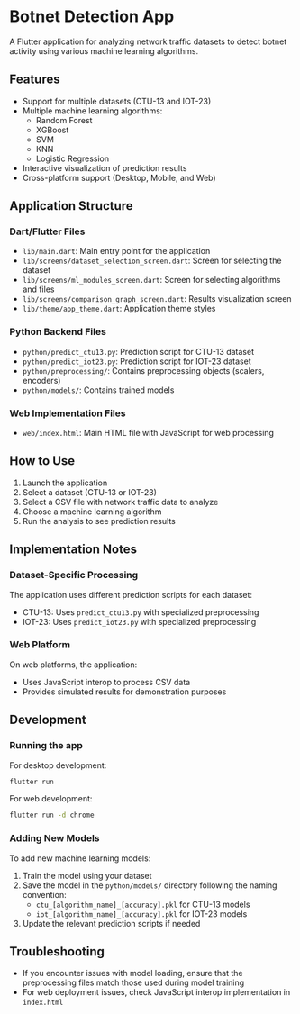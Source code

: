 # Botnet Detection App

A Flutter application for analyzing network traffic datasets to detect botnet activity using various machine learning algorithms.

## Features

- Support for multiple datasets (CTU-13 and IOT-23)
- Multiple machine learning algorithms:
  - Random Forest
  - XGBoost
  - SVM
  - KNN
  - Logistic Regression
- Interactive visualization of prediction results
- Cross-platform support (Desktop, Mobile, and Web)

## Application Structure

### Dart/Flutter Files

- `lib/main.dart`: Main entry point for the application
- `lib/screens/dataset_selection_screen.dart`: Screen for selecting the dataset
- `lib/screens/ml_modules_screen.dart`: Screen for selecting algorithms and files
- `lib/screens/comparison_graph_screen.dart`: Results visualization screen
- `lib/theme/app_theme.dart`: Application theme styles

### Python Backend Files

- `python/predict_ctu13.py`: Prediction script for CTU-13 dataset
- `python/predict_iot23.py`: Prediction script for IOT-23 dataset
- `python/preprocessing/`: Contains preprocessing objects (scalers, encoders)
- `python/models/`: Contains trained models

### Web Implementation Files

- `web/index.html`: Main HTML file with JavaScript for web processing

## How to Use

1. Launch the application
2. Select a dataset (CTU-13 or IOT-23)
3. Select a CSV file with network traffic data to analyze
4. Choose a machine learning algorithm
5. Run the analysis to see prediction results

## Implementation Notes

### Dataset-Specific Processing

The application uses different prediction scripts for each dataset:

- CTU-13: Uses `predict_ctu13.py` with specialized preprocessing
- IOT-23: Uses `predict_iot23.py` with specialized preprocessing

### Web Platform

On web platforms, the application:

- Uses JavaScript interop to process CSV data
- Provides simulated results for demonstration purposes

## Development

### Running the app

For desktop development:

```bash
flutter run
```

For web development:

```bash
flutter run -d chrome
```

### Adding New Models

To add new machine learning models:

1. Train the model using your dataset
2. Save the model in the `python/models/` directory following the naming convention:
   - `ctu_[algorithm_name]_[accuracy].pkl` for CTU-13 models
   - `iot_[algorithm_name]_[accuracy].pkl` for IOT-23 models
3. Update the relevant prediction scripts if needed

## Troubleshooting

- If you encounter issues with model loading, ensure that the preprocessing files match those used during model training
- For web deployment issues, check JavaScript interop implementation in `index.html`
